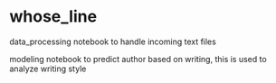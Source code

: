 # whose_line
data_processing notebook to handle incoming text files

modeling notebook to predict author based on writing, this is used to analyze writing style
